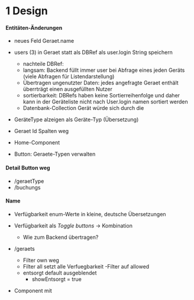 1 Design
========

#### Entitäten-Änderungen
- neues Feld Geraet.name
- users (3) in Geraet statt als DBRef als user.login String speichern
	- nachteile DBRef: 
	- langsam: Backend füllt immer user bei Abfrage eines jeden Geräts (viele Abfragen für Listendarstellung)
	- Übertragen ungenutzter Daten: jedes angefragte Geraet enthält überrträgt einen ausgefüllten Nutzer
	- sortierbarkeit: DBRefs haben keine Sortierreihenfolge und daher kann in der Geräteliste nicht nach User.login namen sortiert werden
	- Datenbank-Collection Gerät würde sich durch die 

- GeräteType alzeigen als Geräte-Typ (Übersetzung)
- Geraet Id Spalten weg


 - Home-Component
- Button: Geraete-Typen verwalten

#### Detail Button weg
- /geraetType
- /buchungs

#### Name


- Verfügbarkeit enum-Werte in kleine, deutsche Übersetzungen
- Verfügbarkeit als *Toggle buttons* -> Kombination
	- Wie zum Backend übertragen?
- /geraets
	- Filter own weg
	- Filter all setzt alle Verfuegbarkeit -Filter auf allowed
	- entsorgt default ausgeblendet
		- showEntsorgt = true

- Component mit 

